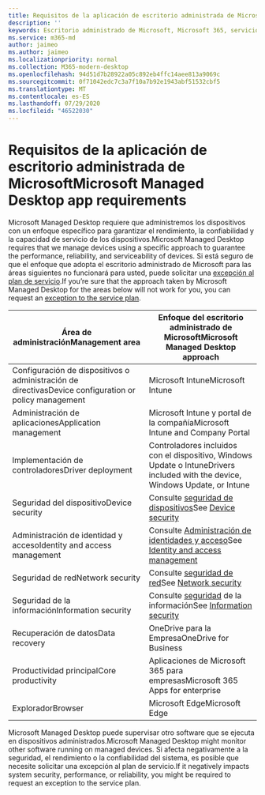 ```yaml
---
title: Requisitos de la aplicación de escritorio administrada de Microsoft
description: ''
keywords: Escritorio administrado de Microsoft, Microsoft 365, servicio, documentación
ms.service: m365-md
author: jaimeo
ms.author: jaimeo
ms.localizationpriority: normal
ms.collection: M365-modern-desktop
ms.openlocfilehash: 94d51d7b28922a05c892eb4ffc14aee813a9069c
ms.sourcegitcommit: 0f71042edc7c3a7f10a7b92e1943abf51532cbf5
ms.translationtype: MT
ms.contentlocale: es-ES
ms.lasthandoff: 07/29/2020
ms.locfileid: "46522030"
---
```

# <a name="microsoft-managed-desktop-app-requirements"></a><span data-ttu-id="84463-103">Requisitos de la aplicación de escritorio administrada de Microsoft</span><span class="sxs-lookup"><span data-stu-id="84463-103">Microsoft Managed Desktop app requirements</span></span>

<!--This topic is the target for aka.ms/app-req. This is aka link is used from EA agreement for MMD. do not delete.-->

<!--Application addendum -->
 
<span data-ttu-id="84463-104">Microsoft Managed Desktop requiere que administremos los dispositivos con un enfoque específico para garantizar el rendimiento, la confiabilidad y la capacidad de servicio de los dispositivos.</span><span class="sxs-lookup"><span data-stu-id="84463-104">Microsoft Managed Desktop requires that we manage devices using a specific approach to guarantee the performance, reliability, and serviceability of devices.</span></span> <span data-ttu-id="84463-105">Si está seguro de que el enfoque que adopta el escritorio administrado de Microsoft para las áreas siguientes no funcionará para usted, puede solicitar una [excepción al plan de servicio](customizing.md).</span><span class="sxs-lookup"><span data-stu-id="84463-105">If you’re sure that the approach taken by Microsoft Managed Desktop for the areas below will not work for you, you can request an [exception to the service plan](customizing.md).</span></span>


|<span data-ttu-id="84463-106">Área de administración</span><span class="sxs-lookup"><span data-stu-id="84463-106">Management area</span></span>  |<span data-ttu-id="84463-107">Enfoque del escritorio administrado de Microsoft</span><span class="sxs-lookup"><span data-stu-id="84463-107">Microsoft Managed Desktop approach</span></span>  |
|---------|---------|
|<span data-ttu-id="84463-108">Configuración de dispositivos o administración de directivas</span><span class="sxs-lookup"><span data-stu-id="84463-108">Device configuration or policy management</span></span>     |  <span data-ttu-id="84463-109">Microsoft Intune</span><span class="sxs-lookup"><span data-stu-id="84463-109">Microsoft Intune</span></span>       |
|<span data-ttu-id="84463-110">Administración de aplicaciones</span><span class="sxs-lookup"><span data-stu-id="84463-110">Application management</span></span>     | <span data-ttu-id="84463-111">Microsoft Intune y portal de la compañía</span><span class="sxs-lookup"><span data-stu-id="84463-111">Microsoft Intune and Company Portal</span></span>        |
|<span data-ttu-id="84463-112">Implementación de controladores</span><span class="sxs-lookup"><span data-stu-id="84463-112">Driver deployment</span></span>     |  <span data-ttu-id="84463-113">Controladores incluidos con el dispositivo, Windows Update o Intune</span><span class="sxs-lookup"><span data-stu-id="84463-113">Drivers included with the device, Windows Update, or Intune</span></span>       |
|<span data-ttu-id="84463-114">Seguridad del dispositivo</span><span class="sxs-lookup"><span data-stu-id="84463-114">Device security</span></span>     | <span data-ttu-id="84463-115">Consulte [seguridad de dispositivos](security.md#device-security)</span><span class="sxs-lookup"><span data-stu-id="84463-115">See [Device security](security.md#device-security)</span></span>      |
|<span data-ttu-id="84463-116">Administración de identidad y acceso</span><span class="sxs-lookup"><span data-stu-id="84463-116">Identity and access management</span></span>     | <span data-ttu-id="84463-117">Consulte [Administración de identidades y acceso](security.md#identity-and-access-management)</span><span class="sxs-lookup"><span data-stu-id="84463-117">See [Identity and access management](security.md#identity-and-access-management)</span></span>        |
|<span data-ttu-id="84463-118">Seguridad de red</span><span class="sxs-lookup"><span data-stu-id="84463-118">Network security</span></span>     | <span data-ttu-id="84463-119">Consulte [seguridad de red](security.md#network-security)</span><span class="sxs-lookup"><span data-stu-id="84463-119">See [Network security](security.md#network-security)</span></span>        |
|<span data-ttu-id="84463-120">Seguridad de la información</span><span class="sxs-lookup"><span data-stu-id="84463-120">Information security</span></span>     |  <span data-ttu-id="84463-121">Consulte [seguridad](security.md#information-security) de la información</span><span class="sxs-lookup"><span data-stu-id="84463-121">See [Information security](security.md#information-security)</span></span>       |
|<span data-ttu-id="84463-122">Recuperación de datos</span><span class="sxs-lookup"><span data-stu-id="84463-122">Data recovery</span></span>     | <span data-ttu-id="84463-123">OneDrive para la Empresa</span><span class="sxs-lookup"><span data-stu-id="84463-123">OneDrive for Business</span></span>        |
|<span data-ttu-id="84463-124">Productividad principal</span><span class="sxs-lookup"><span data-stu-id="84463-124">Core productivity</span></span>     | <span data-ttu-id="84463-125">Aplicaciones de Microsoft 365 para empresas</span><span class="sxs-lookup"><span data-stu-id="84463-125">Microsoft 365 Apps for enterprise</span></span>    |
|<span data-ttu-id="84463-126">Explorador</span><span class="sxs-lookup"><span data-stu-id="84463-126">Browser</span></span>     | <span data-ttu-id="84463-127">Microsoft Edge</span><span class="sxs-lookup"><span data-stu-id="84463-127">Microsoft Edge</span></span>        |




<span data-ttu-id="84463-128">Microsoft Managed Desktop puede supervisar otro software que se ejecuta en dispositivos administrados.</span><span class="sxs-lookup"><span data-stu-id="84463-128">Microsoft Managed Desktop might monitor other software running on managed devices.</span></span> <span data-ttu-id="84463-129">Si afecta negativamente a la seguridad, el rendimiento o la confiabilidad del sistema, es posible que necesite solicitar una excepción al plan de servicio.</span><span class="sxs-lookup"><span data-stu-id="84463-129">If it negatively impacts system security, performance, or reliability, you might be required to request an exception to the service plan.</span></span>


